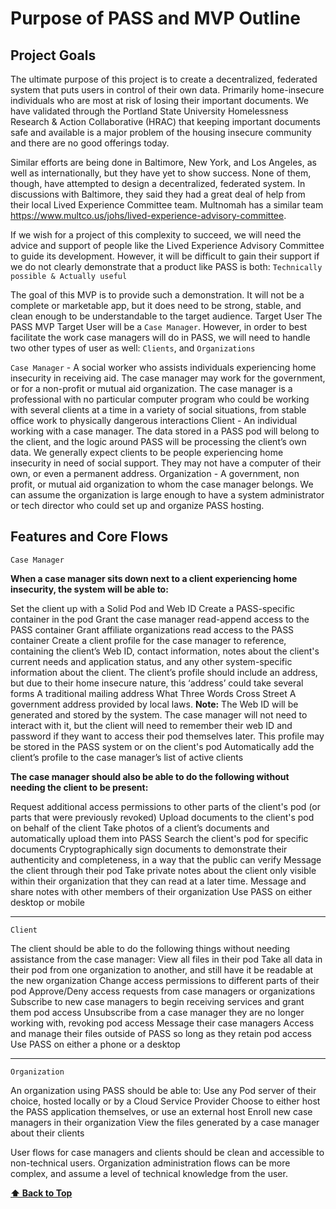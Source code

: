 # Purpose of PASS and MVP Outline

## Project Goals
The ultimate purpose of this project is to create a decentralized, federated system that puts users in control of their own data. Primarily home-insecure individuals who are most at risk of losing their important documents. We have validated through the Portland State University Homelessness Research & Action Collaborative (HRAC) that keeping important documents safe and available is a major problem of the housing insecure community and there are no good offerings today. 

Similar efforts are being done in Baltimore, New York, and Los Angeles, as well as internationally, but they have yet to show success. None of them, though, have attempted to design a decentralized, federated system.
In discussions with Baltimore, they said they had a great deal of help from their local Lived Experience Committee team. Multnomah has a similar team https://www.multco.us/johs/lived-experience-advisory-committee. 

If we wish for a project of this complexity to succeed, we will need the advice and support of people like the Lived Experience Advisory Committee to guide its development. However, it will be difficult to gain their support if we do not clearly demonstrate that a product like PASS is both:
`Technically possible & Actually useful`

The goal of this MVP is to provide such a demonstration. It will not be a complete or marketable app, but it does need to be strong, stable, and clean enough to be understandable to the target audience.
Target User
The PASS MVP Target User will be a `Case Manager`. However, in order to best facilitate the work case managers will do in PASS, we will need to handle two other types of user as well: `Clients`, and `Organizations`

`Case Manager` - A social worker who assists individuals experiencing home insecurity in receiving aid. The case manager may work for the government, or for a non-profit or mutual aid organization. The case manager is a professional with no particular computer program who could be working with several clients at a time in a variety of social situations, from stable office work to physically dangerous interactions
Client - An individual working with a case manager. The data stored in a PASS pod will belong to the client, and the logic around PASS will be processing the client’s own data. We generally expect clients to be people experiencing home insecurity in need of social support. They may not have a computer of their own, or even a permanent address.
Organization - A government, non profit, or mutual aid organization to whom the case manager belongs. We can assume the organization is large enough to have a system administrator or tech director who could set up and organize PASS hosting.

## Features and Core Flows

`Case Manager`

**When a case manager sits down next to a client experiencing home insecurity, the system will be able to:**

Set the client up with a Solid Pod and Web ID
Create a PASS-specific container in the pod
Grant the case manager read-append access to the PASS container
Grant affiliate organizations read access to the PASS container
Create a client profile for the case manager to reference, containing the client’s Web ID, contact information, notes about the client's current needs and application status, and any other system-specific information about the client.
The client’s profile should include an address, but due to their home insecure nature, this ‘address’ could take several forms
A traditional mailing address
What Three Words
Cross Street
A government address provided by local laws.
**Note:** The Web ID will be generated and stored by the system. The case manager will not need to interact with it, but the client will need to remember their web ID and password if they want to access their pod themselves later.
This profile may be stored in the PASS system or on the client's pod
Automatically add the client’s profile to the case manager’s list of active clients

**The case manager should also be able to do the following without needing the client to be present:**

Request additional access permissions to other parts of the client's pod (or parts that were previously revoked)
Upload documents to the client's pod on behalf of the client
Take photos of a client’s documents and automatically upload them into PASS
Search the client's pod for specific documents
Cryptographically sign documents to demonstrate their authenticity and completeness, in a way that the public can verify
Message the client through their pod
Take private notes about the client only visible within their organization that they can read at a later time.
Message and share notes with other members of their organization
Use PASS on either desktop or mobile

---

`Client`

The client should be able to do the following things without needing assistance from the case manager:
View all files in their pod
Take all data in their pod from one organization to another, and still have it be readable at the new organization
Change access permissions to different parts of their pod
Approve/Deny access requests from case managers or organizations
Subscribe to new case managers to begin receiving services and grant them pod access
Unsubscribe from a case manager they are no longer working with, revoking pod access
Message their case managers
Access and manage their files outside of PASS so long as they retain pod access
Use PASS on either a phone or a desktop

---

`Organization`

An organization using PASS should be able to:
Use any Pod server of their choice, hosted locally or by a Cloud Service Provider
Choose to either host the PASS application themselves, or use an external host
Enroll new case managers in their organization
View the files generated by a case manager about their clients


User flows for case managers and clients should be clean and accessible to non-technical users. Organization administration flows can be more complex, and assume a level of technical knowledge from the user.

**[⬆️ Back to Top](#purpose-of-pass-and-mvp-outline)**